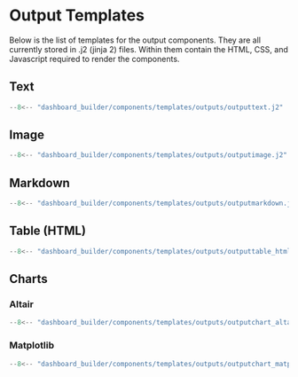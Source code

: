 # Output Templates

Below is the list of templates for the output components. They are all currently stored in .j2 (jinja 2) files. Within them contain the HTML, CSS, and Javascript required to render the components.

## Text

```python
--8<-- "dashboard_builder/components/templates/outputs/outputtext.j2"
```

## Image

```python
--8<-- "dashboard_builder/components/templates/outputs/outputimage.j2"
```

## Markdown

```python
--8<-- "dashboard_builder/components/templates/outputs/outputmarkdown.j2"
```

## Table (HTML)

```python
--8<-- "dashboard_builder/components/templates/outputs/outputtable_html.j2"
```

## Charts

### Altair 

```python
--8<-- "dashboard_builder/components/templates/outputs/outputchart_altair.j2"
```

### Matplotlib

```python
--8<-- "dashboard_builder/components/templates/outputs/outputchart_matplotlib.j2"
```



